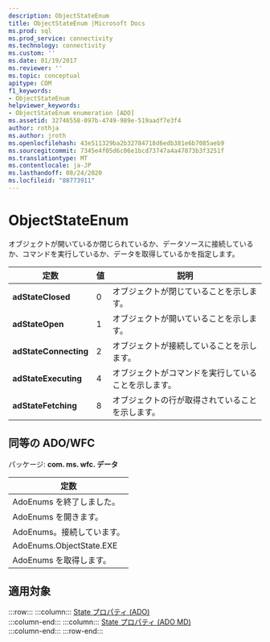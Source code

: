 ```yaml
---
description: ObjectStateEnum
title: ObjectStateEnum |Microsoft Docs
ms.prod: sql
ms.prod_service: connectivity
ms.technology: connectivity
ms.custom: ''
ms.date: 01/19/2017
ms.reviewer: ''
ms.topic: conceptual
apitype: COM
f1_keywords:
- ObjectStateEnum
helpviewer_keywords:
- ObjectStateEnum enumeration [ADO]
ms.assetid: 32746558-097b-4749-989e-519aadf7e3f4
author: rothja
ms.author: jroth
ms.openlocfilehash: 43e511329ba2b32784718d6edb381e6b7085aeb9
ms.sourcegitcommit: 7345e4f05d6c06e1bcd73747a4a47873b3f3251f
ms.translationtype: MT
ms.contentlocale: ja-JP
ms.lasthandoff: 08/24/2020
ms.locfileid: "88773911"
---
```

# <a name="objectstateenum"></a>ObjectStateEnum
オブジェクトが開いているか閉じられているか、データソースに接続しているか、コマンドを実行しているか、データを取得しているかを指定します。  
  
|定数|値|説明|  
|--------------|-----------|-----------------|  
|**adStateClosed**|0|オブジェクトが閉じていることを示します。|  
|**adStateOpen**|1|オブジェクトが開いていることを示します。|  
|**adStateConnecting**|2|オブジェクトが接続していることを示します。|  
|**adStateExecuting**|4|オブジェクトがコマンドを実行していることを示します。|  
|**adStateFetching**|8|オブジェクトの行が取得されていることを示します。|  
  
## <a name="adowfc-equivalent"></a>同等の ADO/WFC  
 パッケージ: **com. ms. wfc. データ**  
  
|定数|  
|--------------|  
|AdoEnums を終了しました。|  
|AdoEnums を開きます。|  
|AdoEnums。接続しています。|  
|AdoEnums.ObjectState.EXE|  
|AdoEnums を取得します。|  
  
## <a name="applies-to"></a>適用対象  

:::row:::
    :::column:::
        [State プロパティ (ADO)](./state-property-ado.md)  
    :::column-end:::
    :::column:::
        [State プロパティ (ADO MD)](../ado-md-api/state-property-ado-md.md)  
    :::column-end:::
:::row-end:::